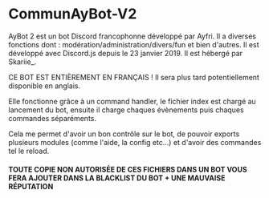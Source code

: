 # CommunAyBot-V2

AyBot 2 est un bot Discord francophonne développé par Ayfri. 
Il a diverses fonctions dont : modération/administration/divers/fun et bien d'autres.
Il est développé avec Discord.js depuis le 23 janvier 2019.
Il est hébergé par Skariie_.

CE BOT EST ENTIÈREMENT EN FRANÇAIS !
Il sera plus tard potentiellement disponible en anglais.

Elle fonctionne grâce à un command handler, le fichier index est chargé au lancement du bot, ensuite il charge chaques évènements puis chaques commandes séparéments.

Cela me permet d'avoir un bon contrôle sur le bot, de pouvoir exports plusieurs modules (comme l'aide, la config etc...) et d'avoir des commandes tel le reload.



#### TOUTE COPIE NON AUTORISÉE DE CES FICHIERS DANS UN BOT VOUS FERA AJOUTER DANS LA BLACKLIST DU BOT + UNE MAUVAISE RÉPUTATION
